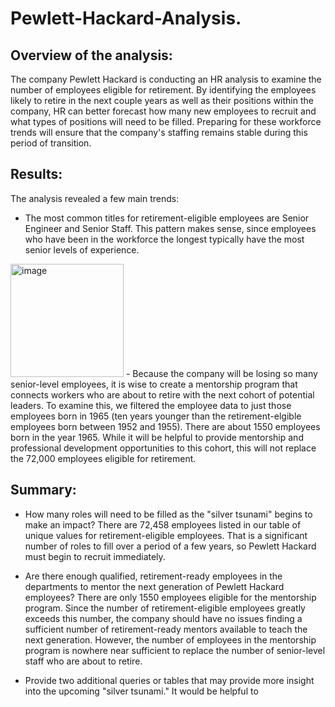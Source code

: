 # Pewlett-Hackard-Analysis.

## Overview of the analysis: 
The company Pewlett Hackard is conducting an HR analysis to examine the number of employees eligible for retirement. By identifying the employees likely to retire in the next couple years as well as their positions within the company, HR can better forecast how many new employees to recruit and what types of positions will need to be filled. Preparing for these workforce trends will ensure that the company's staffing remains stable during this period of transition.

## Results: 
The analysis revealed a few main trends:
 - The most common titles for retirement-eligible employees are Senior Engineer and Senior Staff. This pattern makes sense, since employees who have been in the workforce the longest typically have the most senior levels of experience.   
<img width="181" alt="image" src="https://user-images.githubusercontent.com/114873837/209033645-c1be4769-395a-4512-a7cf-d29465f3a236.png">
 - Because the company will be losing so many senior-level employees, it is wise to create a mentorship program that connects workers who are about to retire with the next cohort of potential leaders. To examine this, we filtered the employee data to just those employees born in 1965 (ten years younger than the retirement-elgible employees born between 1952 and 1955). There are about 1550 employees born in the year 1965. While it will be helpful to provide mentorship and professional development opportunities to this cohort, this will not replace the 72,000 employees eligible for retirement. 

## Summary: 

- How many roles will need to be filled as the "silver tsunami" begins to make an impact?
There are 72,458 employees listed in our table of unique values for retirement-eligible employees. That is a significant number of roles to fill over a period of a few years, so Pewlett Hackard must begin to recruit immediately.

- Are there enough qualified, retirement-ready employees in the departments to mentor the next generation of Pewlett Hackard employees?
There are only 1550 employees eligible for the mentorship program. Since the number of retirement-eligible employees greatly exceeds this number, the company should have no issues finding a sufficient number of retirement-ready mentors available to teach the next generation. However, the number of employees in the mentorship program is nowhere near sufficient to replace the number of senior-level staff who are about to retire.

- Provide two additional queries or tables that may provide more insight into the upcoming "silver tsunami."
It would be helpful to 
